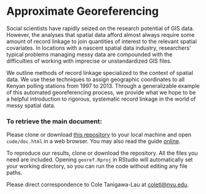 # Approximate Georeferencing

Social scientists have rapidly seized on the research potential of GIS data. However, the analyses that spatial data afford almost always require some amount of record linkage to join quantities of interest to the relevant spatial covariates. In locations with a nascent spatial data industry, researchers’ typical problems managing messy data are compounded with the difficulties of working with imprecise or unstandardized GIS files.

We outline methods of record linkage specialized to the context of spatial data. We use these techniques to assign geographic coordinates to all Kenyan polling stations from 1997 to 2013. Through a generalizable example of this automated georeferencing process, we provide what we hope to be a helpful introduction to rigorous, systematic record linkage in the world of messy spatial data.

### To retrieve the main document:
Please clone or download [this repository](https://github.com/coletl/georef) to your local machine and open `code/doc.html` in a web browser. You may also read the guide [online](https://coletl.github.io/georef/doc.html).

To reproduce our results, clone or download the repository. All the files you need are included. Opening `georef.Rproj` in RStudio will automatically set your working directory, so you can run the code without editing any file paths.

Please direct correspondence to Cole Tanigawa-Lau at <coletl@nyu.edu>.
